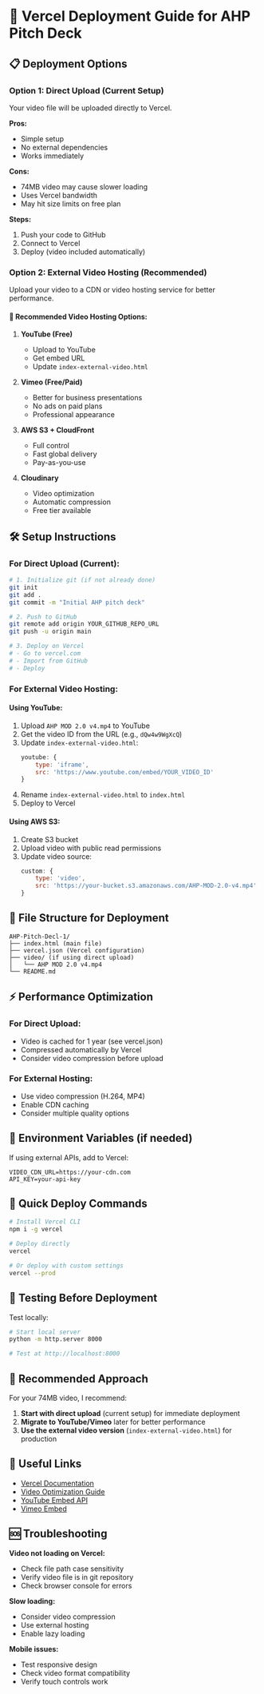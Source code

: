 # 🚀 Vercel Deployment Guide for AHP Pitch Deck

## 📋 Deployment Options

### Option 1: Direct Upload (Current Setup)
Your video file will be uploaded directly to Vercel.

**Pros:**
- Simple setup
- No external dependencies
- Works immediately

**Cons:**
- 74MB video may cause slower loading
- Uses Vercel bandwidth
- May hit size limits on free plan

**Steps:**
1. Push your code to GitHub
2. Connect to Vercel
3. Deploy (video included automatically)

### Option 2: External Video Hosting (Recommended)

Upload your video to a CDN or video hosting service for better performance.

#### 🎥 Recommended Video Hosting Options:

1. **YouTube (Free)**
   - Upload to YouTube
   - Get embed URL
   - Update `index-external-video.html`

2. **Vimeo (Free/Paid)**
   - Better for business presentations
   - No ads on paid plans
   - Professional appearance

3. **AWS S3 + CloudFront**
   - Full control
   - Fast global delivery
   - Pay-as-you-use

4. **Cloudinary**
   - Video optimization
   - Automatic compression
   - Free tier available

## 🛠️ Setup Instructions

### For Direct Upload (Current):
```bash
# 1. Initialize git (if not already done)
git init
git add .
git commit -m "Initial AHP pitch deck"

# 2. Push to GitHub
git remote add origin YOUR_GITHUB_REPO_URL
git push -u origin main

# 3. Deploy on Vercel
# - Go to vercel.com
# - Import from GitHub
# - Deploy
```

### For External Video Hosting:

#### Using YouTube:
1. Upload `AHP MOD 2.0 v4.mp4` to YouTube
2. Get the video ID from the URL (e.g., `dQw4w9WgXcQ`)
3. Update `index-external-video.html`:
   ```javascript
   youtube: {
       type: 'iframe',
       src: 'https://www.youtube.com/embed/YOUR_VIDEO_ID'
   }
   ```
4. Rename `index-external-video.html` to `index.html`
5. Deploy to Vercel

#### Using AWS S3:
1. Create S3 bucket
2. Upload video with public read permissions
3. Update video source:
   ```javascript
   custom: {
       type: 'video',
       src: 'https://your-bucket.s3.amazonaws.com/AHP-MOD-2.0-v4.mp4'
   }
   ```

## 📁 File Structure for Deployment

```
AHP-Pitch-Decl-1/
├── index.html (main file)
├── vercel.json (Vercel configuration)
├── video/ (if using direct upload)
│   └── AHP MOD 2.0 v4.mp4
└── README.md
```

## ⚡ Performance Optimization

### For Direct Upload:
- Video is cached for 1 year (see vercel.json)
- Compressed automatically by Vercel
- Consider video compression before upload

### For External Hosting:
- Use video compression (H.264, MP4)
- Enable CDN caching
- Consider multiple quality options

## 🔧 Environment Variables (if needed)

If using external APIs, add to Vercel:
```
VIDEO_CDN_URL=https://your-cdn.com
API_KEY=your-api-key
```

## 🚀 Quick Deploy Commands

```bash
# Install Vercel CLI
npm i -g vercel

# Deploy directly
vercel

# Or deploy with custom settings
vercel --prod
```

## 📱 Testing Before Deployment

Test locally:
```bash
# Start local server
python -m http.server 8000

# Test at http://localhost:8000
```

## 🎯 Recommended Approach

For your 74MB video, I recommend:

1. **Start with direct upload** (current setup) for immediate deployment
2. **Migrate to YouTube/Vimeo** later for better performance
3. **Use the external video version** (`index-external-video.html`) for production

## 🔗 Useful Links

- [Vercel Documentation](https://vercel.com/docs)
- [Video Optimization Guide](https://web.dev/fast-playback-with-preload/)
- [YouTube Embed API](https://developers.google.com/youtube/player_parameters)
- [Vimeo Embed](https://developer.vimeo.com/player/embedding)

## 🆘 Troubleshooting

**Video not loading on Vercel:**
- Check file path case sensitivity
- Verify video file is in git repository
- Check browser console for errors

**Slow loading:**
- Consider video compression
- Use external hosting
- Enable lazy loading

**Mobile issues:**
- Test responsive design
- Check video format compatibility
- Verify touch controls work
